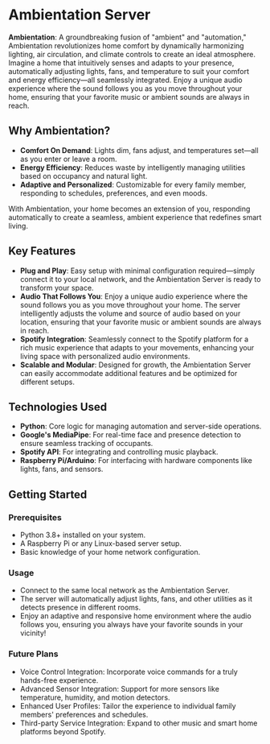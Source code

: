 # Ambientation Server

**Ambientation**: A groundbreaking fusion of "ambient" and "automation," Ambientation revolutionizes home comfort by dynamically harmonizing lighting, air circulation, and climate controls to create an ideal atmosphere. Imagine a home that intuitively senses and adapts to your presence, automatically adjusting lights, fans, and temperature to suit your comfort and energy efficiency—all seamlessly integrated. Enjoy a unique audio experience where the sound follows you as you move throughout your home, ensuring that your favorite music or ambient sounds are always in reach.

## Why Ambientation?

- **Comfort On Demand**: Lights dim, fans adjust, and temperatures set—all as you enter or leave a room.
- **Energy Efficiency**: Reduces waste by intelligently managing utilities based on occupancy and natural light.
- **Adaptive and Personalized**: Customizable for every family member, responding to schedules, preferences, and even moods.

With Ambientation, your home becomes an extension of you, responding automatically to create a seamless, ambient experience that redefines smart living.

## Key Features

- **Plug and Play**: Easy setup with minimal configuration required—simply connect it to your local network, and the Ambientation Server is ready to transform your space.
- **Audio That Follows You**: Enjoy a unique audio experience where the sound follows you as you move throughout your home. The server intelligently adjusts the volume and source of audio based on your location, ensuring that your favorite music or ambient sounds are always in reach.
- **Spotify Integration**: Seamlessly connect to the Spotify platform for a rich music experience that adapts to your movements, enhancing your living space with personalized audio environments.
- **Scalable and Modular**: Designed for growth, the Ambientation Server can easily accommodate additional features and be optimized for different setups.

## Technologies Used

- **Python**: Core logic for managing automation and server-side operations.
- **Google's MediaPipe**: For real-time face and presence detection to ensure seamless tracking of occupants.
- **Spotify API**: For integrating and controlling music playback.
- **Raspberry Pi/Arduino**: For interfacing with hardware components like lights, fans, and sensors.

## Getting Started

### Prerequisites

- Python 3.8+ installed on your system.
- A Raspberry Pi or any Linux-based server setup.
- Basic knowledge of your home network configuration.

### Usage

- Connect to the same local network as the Ambientation Server.
- The server will automatically adjust lights, fans, and other utilities as it detects presence in different rooms.
- Enjoy an adaptive and responsive home environment where the audio follows you, ensuring you always have your favorite sounds in your vicinity!

### Future Plans
- Voice Control Integration: Incorporate voice commands for a truly hands-free experience.
- Advanced Sensor Integration: Support for more sensors like temperature, humidity, and motion detectors.
- Enhanced User Profiles: Tailor the experience to individual family members' preferences and schedules.
- Third-party Service Integration: Expand to other music and smart home platforms beyond Spotify.
